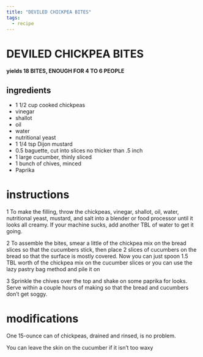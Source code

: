 ```yaml
---
title: "DEVILED CHICKPEA BITES"
tags:
  - recipe
---
```


# DEVILED CHICKPEA BITES

#### yields 18 BITES, ENOUGH FOR 4 TO 6 PEOPLE

## ingredients
* 1 1/2 cup cooked chickpeas
* vinegar
* shallot
* oil
* water
* nutritional yeast
* 1 1/4 tsp Dijon mustard
* 0.5 baguette, cut into slices no thicker than .5 inch
* 1 large cucumber, thinly sliced
* 1 bunch of chives, minced
* Paprika

# instructions

1 To make the filling, throw the chickpeas, vinegar, shallot, oil, water, nutritional yeast, mustard, and salt into a blender or food processor until it looks all creamy. If your machine sucks, add another TBL of water to get it going.

2 To assemble the bites, smear a little of the chickpea mix on the bread slices so that the cucumbers stick, then place 2 slices of cucumbers on the bread so that the surface is mostly covered. Now you can just spoon 1.5 TBL worth of the chickpea mix on the cucumber slices or you can use the lazy pastry bag method and pile it on

3 Sprinkle the chives over the top and shake on some paprika for looks. Serve within a couple hours of making so that the bread and cucumbers don’t get soggy.

# modifications

One 15-ounce can of chickpeas, drained and rinsed, is no problem.

You can leave the skin on the cucumber if it isn’t too waxy
	
